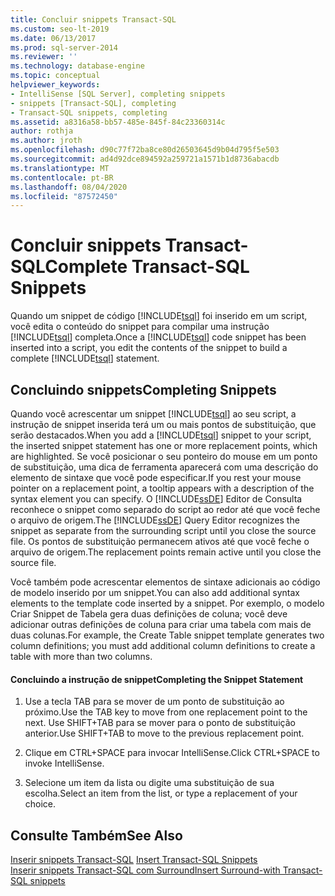 ```yaml
---
title: Concluir snippets Transact-SQL
ms.custom: seo-lt-2019
ms.date: 06/13/2017
ms.prod: sql-server-2014
ms.reviewer: ''
ms.technology: database-engine
ms.topic: conceptual
helpviewer_keywords:
- IntelliSense [SQL Server], completing snippets
- snippets [Transact-SQL], completing
- Transact-SQL snippets, completing
ms.assetid: a8316a58-bb57-485e-845f-84c23360314c
author: rothja
ms.author: jroth
ms.openlocfilehash: d90c77f72ba8ce80d26503645d9b04d795f5e503
ms.sourcegitcommit: ad4d92dce894592a259721a1571b1d8736abacdb
ms.translationtype: MT
ms.contentlocale: pt-BR
ms.lasthandoff: 08/04/2020
ms.locfileid: "87572450"
---
```

# <a name="complete-transact-sql-snippets"></a><span data-ttu-id="1ae92-102">Concluir snippets Transact-SQL</span><span class="sxs-lookup"><span data-stu-id="1ae92-102">Complete Transact-SQL Snippets</span></span>
  <span data-ttu-id="1ae92-103">Quando um snippet de código [!INCLUDE[tsql](../../includes/tsql-md.md)] foi inserido em um script, você edita o conteúdo do snippet para compilar uma instrução [!INCLUDE[tsql](../../includes/tsql-md.md)] completa.</span><span class="sxs-lookup"><span data-stu-id="1ae92-103">Once a [!INCLUDE[tsql](../../includes/tsql-md.md)] code snippet has been inserted into a script, you edit the contents of the snippet to build a complete [!INCLUDE[tsql](../../includes/tsql-md.md)] statement.</span></span>  
  
## <a name="completing-snippets"></a><span data-ttu-id="1ae92-104">Concluindo snippets</span><span class="sxs-lookup"><span data-stu-id="1ae92-104">Completing Snippets</span></span>  
 <span data-ttu-id="1ae92-105">Quando você acrescentar um snippet [!INCLUDE[tsql](../../includes/tsql-md.md)] ao seu script, a instrução de snippet inserida terá um ou mais pontos de substituição, que serão destacados.</span><span class="sxs-lookup"><span data-stu-id="1ae92-105">When you add a [!INCLUDE[tsql](../../includes/tsql-md.md)] snippet to your script, the inserted snippet statement has one or more replacement points, which are highlighted.</span></span> <span data-ttu-id="1ae92-106">Se você posicionar o seu ponteiro do mouse em um ponto de substituição, uma dica de ferramenta aparecerá com uma descrição do elemento de sintaxe que você pode especificar.</span><span class="sxs-lookup"><span data-stu-id="1ae92-106">If you rest your mouse pointer on a replacement point, a tooltip appears with a description of the syntax element you can specify.</span></span> <span data-ttu-id="1ae92-107">O [!INCLUDE[ssDE](../../includes/ssde-md.md)] Editor de Consulta reconhece o snippet como separado do script ao redor até que você feche o arquivo de origem.</span><span class="sxs-lookup"><span data-stu-id="1ae92-107">The [!INCLUDE[ssDE](../../includes/ssde-md.md)] Query Editor recognizes the snippet as separate from the surrounding script until you close the source file.</span></span> <span data-ttu-id="1ae92-108">Os pontos de substituição permanecem ativos até que você feche o arquivo de origem.</span><span class="sxs-lookup"><span data-stu-id="1ae92-108">The replacement points remain active until you close the source file.</span></span>  
  
 <span data-ttu-id="1ae92-109">Você também pode acrescentar elementos de sintaxe adicionais ao código de modelo inserido por um snippet.</span><span class="sxs-lookup"><span data-stu-id="1ae92-109">You can also add additional syntax elements to the template code inserted by a snippet.</span></span> <span data-ttu-id="1ae92-110">Por exemplo, o modelo Criar Snippet de Tabela gera duas definições de coluna; você deve adicionar outras definições de coluna para criar uma tabela com mais de duas colunas.</span><span class="sxs-lookup"><span data-stu-id="1ae92-110">For example, the Create Table snippet template generates two column definitions; you must add additional column definitions to create a table with more than two columns.</span></span>  
  
#### <a name="completing-the-snippet-statement"></a><span data-ttu-id="1ae92-111">Concluindo a instrução de snippet</span><span class="sxs-lookup"><span data-stu-id="1ae92-111">Completing the Snippet Statement</span></span>  
  
1.  <span data-ttu-id="1ae92-112">Use a tecla TAB para se mover de um ponto de substituição ao próximo.</span><span class="sxs-lookup"><span data-stu-id="1ae92-112">Use the TAB key to move from one replacement point to the next.</span></span> <span data-ttu-id="1ae92-113">Use SHIFT+TAB para se mover para o ponto de substituição anterior.</span><span class="sxs-lookup"><span data-stu-id="1ae92-113">Use SHIFT+TAB to move to the previous replacement point.</span></span>  
  
2.  <span data-ttu-id="1ae92-114">Clique em CTRL+SPACE para invocar IntelliSense.</span><span class="sxs-lookup"><span data-stu-id="1ae92-114">Click CTRL+SPACE to invoke IntelliSense.</span></span>  
  
3.  <span data-ttu-id="1ae92-115">Selecione um item da lista ou digite uma substituição de sua escolha.</span><span class="sxs-lookup"><span data-stu-id="1ae92-115">Select an item from the list, or type a replacement of your choice.</span></span>  
  
## <a name="see-also"></a><span data-ttu-id="1ae92-116">Consulte Também</span><span class="sxs-lookup"><span data-stu-id="1ae92-116">See Also</span></span>  
 <span data-ttu-id="1ae92-117">[Inserir snippets Transact-SQL](insert-transact-sql-snippets.md) </span><span class="sxs-lookup"><span data-stu-id="1ae92-117">[Insert Transact-SQL Snippets](insert-transact-sql-snippets.md) </span></span>  
 [<span data-ttu-id="1ae92-118">Inserir snippets Transact-SQL com Surround</span><span class="sxs-lookup"><span data-stu-id="1ae92-118">Insert Surround-with Transact-SQL snippets</span></span>](insert-surround-with-transact-sql-snippets.md)  
  
  
